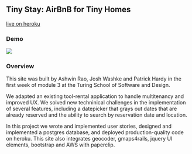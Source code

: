 ## Tiny Stay: AirBnB for Tiny Homes
[live on heroku](http://tinystay.herokuapp.com/)

### Demo
![](app/assets/images/demo.gif)

### Overview
This site was built by Ashwin Rao, Josh Washke and Patrick Hardy in the first week of module 3 at the Turing School of Software and Design. 

We adapted an existing tool-rental application to handle multitenancy and improved UX. We solved new techninical challenges in the implementation of several features, including a datepicker that grays out dates that are already reserved and the ability to search by reservation date and location.

In this project we wrote and implemented user stories, designed and implemented a postgres database, and deployed production-quality code on heroku. This site also integrates geocoder, gmaps4rails, jquery UI elements, bootstrap and AWS with paperclip.
